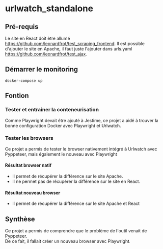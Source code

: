 # urlwatch_standalone
## Pré-requis
Le site en React doit être allumé https://github.com/leonardfrot/test_scraping_frontend.
Il est possible d'ajouter le site en Apache, il faut juste l'ajouter dans urls.yaml https://github.com/leonardfrot/test_ajax.
## Démarrer le monitoring
`docker-compose up`

## Fontion
### Tester et entrainer la conteneurisation
Comme Playwright devait être ajouté à Jestime, ce projet a aidé à trouver la bonne configuration Docker avec Playwright et Urlwatch.
### Tester les browsers
Ce projet a permis de tester le browser nativement intégré à Urlwatch avec Pyppeteer, mais également le nouveau avec Playwright
#### Résultat browser natif
- Il permet de récupérer la différence sur le site Apache.
- Il ne permet pas de récupérer la différence sur le site en React.
#### Résultat nouveau browser
- Il permet de récupérer la différence sur le site Apache et React
## Synthèse
Ce projet a permis de comprendre que le problème de l'outil venait de Pyppeteer. <br/>
De ce fait, il fallait créer un nouveau browser avec Playwright.
